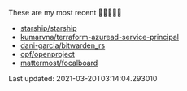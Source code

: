 These are my most recent 🌟🌟🌟🌟🌟

* [starship/starship](https://github.com/starship/starship)
* [kumarvna/terraform-azuread-service-principal](https://github.com/kumarvna/terraform-azuread-service-principal)
* [dani-garcia/bitwarden_rs](https://github.com/dani-garcia/bitwarden_rs)
* [opf/openproject](https://github.com/opf/openproject)
* [mattermost/focalboard](https://github.com/mattermost/focalboard)

Last updated: 2021-03-20T03:14:04.293010
